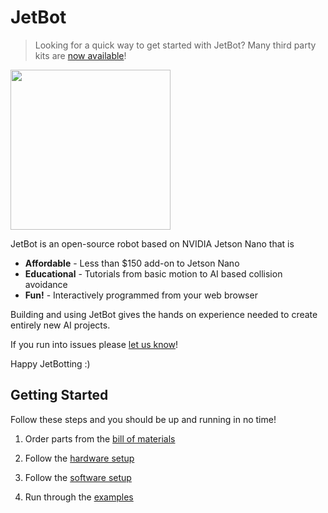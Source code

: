 # JetBot

> Looking for a quick way to get started with JetBot?  Many third party kits are [now available](docs/third_party_kits.md)!

<img src="https://user-images.githubusercontent.com/4212806/87213383-6f58be00-c2d9-11ea-9014-6a73e86ada18.png" height="256">

JetBot is an open-source robot based on NVIDIA Jetson Nano that is

* **Affordable** - Less than $150 add-on to Jetson Nano
* **Educational** - Tutorials from basic motion to AI based collision avoidance
* **Fun!** - Interactively programmed from your web browser

Building and using JetBot gives the hands on experience needed to create entirely new AI projects.

If you run into issues please [let us know](../issues)!

Happy JetBotting :)

## Getting Started

Follow these steps and you should be up and running in no time!

1. Order parts from the [bill of materials](docs/bill_of_materials.md)

2. Follow the [hardware setup](docs/hardware_setup.md)
3. Follow the [software setup](docs/software_setup.md)
4. Run through the [examples](docs/examples.md)

